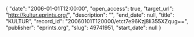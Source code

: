 {
  "date": "2006-01-01T12:00:00", 
  "open_access": true, 
  "target_url": "http://kultur.eprints.org/", 
  "description": "", 
  "end_date": null, 
  "title": "KULTUR", 
  "record_id": "20060101T120000/etct7e96Kzj8li355XZqug==", 
  "publisher": "eprints.org", 
  "slug": 49741951, 
  "start_date": null
}

